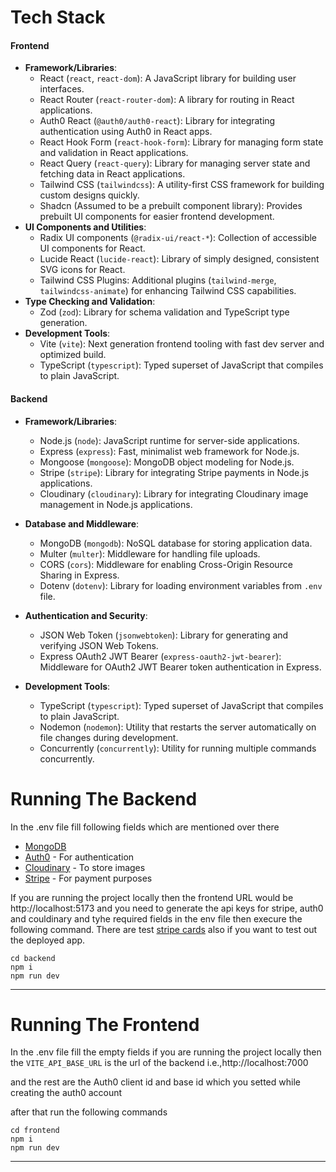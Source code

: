 # Tech Stack

#### Frontend

- **Framework/Libraries**:
  - React (`react`, `react-dom`): A JavaScript library for building user interfaces.
  - React Router (`react-router-dom`): A library for routing in React applications.
  - Auth0 React (`@auth0/auth0-react`): Library for integrating authentication using Auth0 in React apps.
  - React Hook Form (`react-hook-form`): Library for managing form state and validation in React applications.
  - React Query (`react-query`): Library for managing server state and fetching data in React applications.
  - Tailwind CSS (`tailwindcss`): A utility-first CSS framework for building custom designs quickly.
  - Shadcn (Assumed to be a prebuilt component library): Provides prebuilt UI components for easier frontend development.
- **UI Components and Utilities**:
  - Radix UI components (`@radix-ui/react-*`): Collection of accessible UI components for React.
  - Lucide React (`lucide-react`): Library of simply designed, consistent SVG icons for React.
  - Tailwind CSS Plugins: Additional plugins (`tailwind-merge`, `tailwindcss-animate`) for enhancing Tailwind CSS capabilities.
- **Type Checking and Validation**:
  - Zod (`zod`): Library for schema validation and TypeScript type generation.
- **Development Tools**:
  - Vite (`vite`): Next generation frontend tooling with fast dev server and optimized build.
  - TypeScript (`typescript`): Typed superset of JavaScript that compiles to plain JavaScript.

#### Backend

- **Framework/Libraries**:
  - Node.js (`node`): JavaScript runtime for server-side applications.
  - Express (`express`): Fast, minimalist web framework for Node.js.
  - Mongoose (`mongoose`): MongoDB object modeling for Node.js.
  - Stripe (`stripe`): Library for integrating Stripe payments in Node.js applications.
  - Cloudinary (`cloudinary`): Library for integrating Cloudinary image management in Node.js applications.
- **Database and Middleware**:

  - MongoDB (`mongodb`): NoSQL database for storing application data.
  - Multer (`multer`): Middleware for handling file uploads.
  - CORS (`cors`): Middleware for enabling Cross-Origin Resource Sharing in Express.
  - Dotenv (`dotenv`): Library for loading environment variables from `.env` file.

- **Authentication and Security**:

  - JSON Web Token (`jsonwebtoken`): Library for generating and verifying JSON Web Tokens.
  - Express OAuth2 JWT Bearer (`express-oauth2-jwt-bearer`): Middleware for OAuth2 JWT Bearer token authentication in Express.

- **Development Tools**:
  - TypeScript (`typescript`): Typed superset of JavaScript that compiles to plain JavaScript.
  - Nodemon (`nodemon`): Utility that restarts the server automatically on file changes during development.
  - Concurrently (`concurrently`): Utility for running multiple commands concurrently.

# Running The Backend

In the .env file fill following fields which are mentioned over there

- [MongoDB](https://www.mongodb.com/)
- [Auth0](https://auth0.com/) - For authentication
- [Cloudinary](https://cloudinary.com/) - To store images
- [Stripe](https://stripe.com/gb) - For payment purposes

If you are running the project locally then the frontend URL would be
http://localhost:5173 and you need to generate the api keys for stripe, auth0 and couldinary and tyhe required fields in the env file then execure the following command. There are test [stripe cards](https://docs.stripe.com/testing#international-cards) also if you want to test out the deployed app.

```shell
cd backend
npm i
npm run dev
```

---

# Running The Frontend

In the .env file fill the empty fields if you are running the project locally then the
`VITE_API_BASE_URL` is the url of the backend i.e.,http://localhost:7000

and the rest are the Auth0 client id and base id which you setted while creating the auth0 account

after that run the following commands

```shell
cd frontend
npm i
npm run dev
```
----
